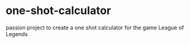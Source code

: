 # one-shot-calculator
passion project to create a one shot calculator for the game League of Legends
